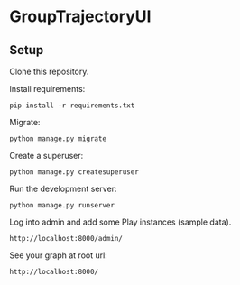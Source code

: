 # GroupTrajectoryUI

## Setup

Clone this repository.

Install requirements:

    pip install -r requirements.txt


Migrate:

    python manage.py migrate


Create a superuser:

    python manage.py createsuperuser

Run the development server:

    python manage.py runserver


Log into admin and add some Play instances (sample data).

    http://localhost:8000/admin/

See your graph at root url:

    http://localhost:8000/
